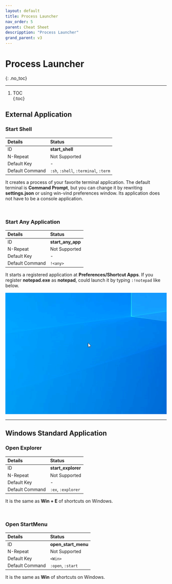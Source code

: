 ```yaml
---
layout: default
title: Process Launcher
nav_order: 5
parent: Cheat Sheet
descripption: "Process Launcher"
grand_parent: v3
---
```


# Process Launcher  
{: .no_toc}

<hr>

1. TOC  
{:toc}


## External Application  
### Start Shell
  
|Details|Status|  
|:---|:---|  
|ID|**start_shell**|  
|N-Repeat|<span class="no">Not Supported</span>|  
|Default Key|-|
|Default Command|`:sh`, `:shell`, `:terminal`, `:term`| 

It creates a process of your favorite terminal application. The default terminal is **Command Prompt**, but you can change it by rewriting **settings.json** or using win-vind preferences window. Its application does not have to be a console application.  

<br>

### Start Any Application

|Details|Status|  
|:---|:---|  
|ID|**start_any_app**|  
|N-Repeat|<span class="no">Not Supported</span>|  
|Default Key|-|
|Default Command|`!<any>`| 

It starts a registered application at **Preferences/Shortcut Apps**. If you register **notepad.exe** as **notepad**, could launch it by typing `:!notepad` like below.  

<img src="https://github.com/pit-ray/pit-ray.github.io/blob/master/win-vind/imgs/cmd-demo.gif?raw=true" />  

<br>  

<hr>  


## Windows Standard Application  

### Open Explorer

|Details|Status|  
|:---|:---|  
|ID|**start_explorer**|  
|N-Repeat|<span class="no">Not Supported</span>|  
|Default Key|-|
|Default Command|`:ex`, `:explorer`| 

It is the same as **Win + E** of shortcuts on Windows.  

<br>  

### Open StartMenu

|Details|Status|  
|:---|:---|  
|ID|**open_start_menu**|  
|N-Repeat|<span class="no">Not Supported</span>|  
|Default Key|`<Win>`|
|Default Command|`:open`, `:start`| 

It is the same as **Win** of shortcuts on Windows.  
